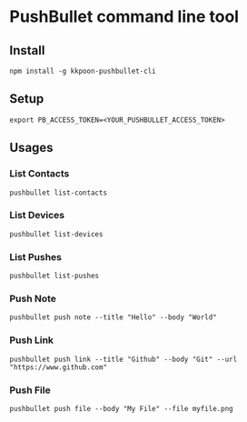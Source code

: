 # PushBullet command line tool

## Install

```npm install -g kkpoon-pushbullet-cli```

## Setup

```export PB_ACCESS_TOKEN=<YOUR_PUSHBULLET_ACCESS_TOKEN>```

## Usages

### List Contacts

```pushbullet list-contacts```

### List Devices

```pushbullet list-devices```

### List Pushes

```pushbullet list-pushes```

### Push Note

```pushbullet push note --title "Hello" --body "World"```

### Push Link

```pushbullet push link --title "Github" --body "Git" --url "https://www.github.com"```

### Push File

```pushbullet push file --body "My File" --file myfile.png```
